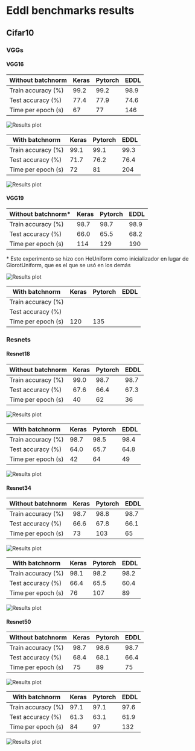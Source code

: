 # Eddl benchmarks results
## Cifar10
### VGGs
#### VGG16
|Without batchnorm|Keras|Pytorch|EDDL|
|-----------------|----------|-----------|------|
|Train accuracy (%)|99.2|99.2|98.9|
|Test accuracy (%)|77.4|77.9|74.6|
|Time per epoch (s)|67|77|146|

![Results plot](results/vgg16_nobn.png)

|With batchnorm|Keras|Pytorch|EDDL|
|------------- | ---------- | ----------- |------|
|Train accuracy (%)|99.1|99.1|99.3|
|Test accuracy (%)|71.7|76.2|76.4|
|Time per epoch (s)|72|81|204|

![Results plot](results/vgg16_bn.png)

#### VGG19
|Without batchnorm*|Keras|Pytorch|EDDL|
|------------- | ---------- |----------- |------|
|Train accuracy (%)|98.7|98.7|98.9|
|Test accuracy (%)|66.0|65.5|68.2|
|Time per epoch (s)|114|129|190|

\* Este experimento se hizo con HeUniform como inicializador en lugar de GlorotUniform, que es el que se usó en los demás

![Results plot](results/vgg19_nobn.png)

|With batchnorm|Keras|Pytorch|EDDL|
|------------- | ---------- | ----------- |------|
|Train accuracy (%)||||
|Test accuracy (%)||||
|Time per epoch (s)|120|135||

### Resnets

#### Resnet18
|Without batchnorm|Keras|Pytorch|EDDL|
|------------- | ---------- | ----------- |------|
|Train accuracy (%)|99.0|98.7|98.7|
|Test accuracy (%)|67.6|66.4|67.3|
|Time per epoch (s)|40|62|36|

![Results plot](results/resnet18_nobn.png)

|With batchnorm|Keras|Pytorch|EDDL|
|------------- | ---------- | ----------- |------|
|Train accuracy (%)|98.7|98.5|98.4|
|Test accuracy (%)|64.0|65.7|64.8|
|Time per epoch (s)|42|64|49|

![Results plot](results/resnet18_bn.png)

#### Resnet34
|Without batchnorm|Keras|Pytorch|EDDL|
|------------- | ---------- | ----------- |------|
|Train accuracy (%)|98.7|98.8|98.7|
|Test accuracy (%)|66.6|67.8|66.1|
|Time per epoch (s)|73|103|65|

![Results plot](results/resnet34_nobn.png)

|With batchnorm|Keras|Pytorch|EDDL|
|------------- | ---------- | ----------- |------|
|Train accuracy (%)|98.1|98.2|98.2|
|Test accuracy (%)|66.4|65.5|60.4|
|Time per epoch (s)|76|107|89|

![Results plot](results/resnet34_bn.png)

#### Resnet50
|Without batchnorm|Keras|Pytorch|EDDL|
|------------- | ---------- | ----------- |------|
|Train accuracy (%)|98.7|98.6|98.7|
|Test accuracy (%)|68.4|68.1|66.4|
|Time per epoch (s)|75|89|75|

![Results plot](results/resnet50_nobn.png)

|With batchnorm|Keras|Pytorch|EDDL|
|------------- | ---------- | ----------- |------|
|Train accuracy (%)|97.1|97.1|97.6|
|Test accuracy (%)|61.3|63.1|61.9|
|Time per epoch (s)|84|97|132|

![Results plot](results/resnet50_bn.png)
